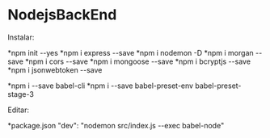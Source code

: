# NodejsBackEnd

Instalar:

*npm init --yes
*npm i express --save
*npm i nodemon -D
*npm i morgan --save
*npm i cors --save
*npm i mongoose --save
*npm i bcryptjs --save 
*npm i jsonwebtoken --save  

*npm i --save babel-cli 
*npm i --save babel-preset-env babel-preset-stage-3

Editar: 

*package.json  "dev": "nodemon src/index.js --exec babel-node"

